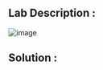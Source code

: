 ## Lab Description :

![image](https://github.com/ananthan05/Portswigger_labs/assets/140697378/ad93c04e-6a60-4e35-a6ab-a238267a10db)

## Solution :
